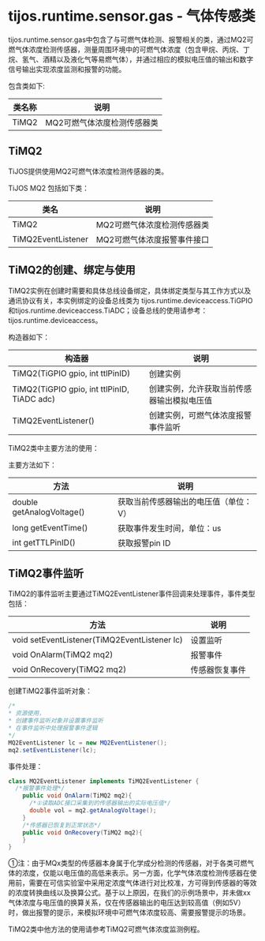 # tijos.runtime.sensor.gas - 气体传感类

tijos.runtime.sensor.gas中包含了与可燃气体检测、报警相关的类，通过MQ2可燃气体浓度检测传感器，测量周围环境中的可燃气体浓度（包含甲烷、丙烷、丁烷、氢气、酒精以及液化气等易燃气体），并通过相应的模拟电压值的输出和数字信号输出实现浓度监测和报警的功能。

包含类如下:

| 类名称   | 说明              |
| ----- | --------------- |
| TiMQ2 | MQ2可燃气体浓度检测传感器类 |



## TiMQ2

TiJOS提供使用MQ2可燃气体浓度检测传感器的类。

TiJOS MQ2 包括如下类：

| 类名                 | 说明              |
| ------------------ | --------------- |
| TiMQ2              | MQ2可燃气体浓度检测传感器类 |
| TiMQ2EventListener | MQ2可燃气体浓度报警事件接口 |



## TiMQ2的创建、绑定与使用

TiMQ2实例在创建时需要和具体总线设备绑定，具体绑定类型与其工作方式以及通讯协议有关，本实例绑定的设备总线类为 tijos.runtime.deviceaccess.TiGPIO和tijos.runtime.deviceaccess.TiADC；设备总线的使用请参考：tijos.runtime.deviceaccess。

构造器如下：

| 构造器                                      | 说明                    |
| ---------------------------------------- | --------------------- |
| TiMQ2(TiGPIO gpio, int ttlPinID)         | 创建实例                  |
| TiMQ2(TiGPIO gpio, int ttlPinID, TiADC adc) | 创建实例，允许获取当前传感器输出模拟电压值 |
| TiMQ2EventListener()                     | 创建实例，可燃气体浓度报警事件监听     |

TiMQ2类中主要方法的使用：

主要方法如下：

| 方法                        | 说明                  |
| ------------------------- | ------------------- |
| double getAnalogVoltage() | 获取当前传感器输出的电压值（单位：V） |
| long getEventTime()       | 获取事件发生时间，单位：us      |
| int getTTLPinID()         | 获取报警pin ID          |




## TiMQ2事件监听

TiMQ2的事件监听主要通过TiMQ2EventListener事件回调来处理事件，事件类型包括：

| 方法                                       | 说明      |
| ---------------------------------------- | ------- |
| void setEventListener(TiMQ2EventListener lc) | 设置监听    |
| void OnAlarm(TiMQ2 mq2)                  | 报警事件    |
| void OnRecovery(TiMQ2 mq2)               | 传感器恢复事件 |

创建TiMQ2事件监听对象：

```java
/*
* 资源使用，
* 创建事件监听对象并设置事件监听
* 在事件监听中处理报警事件逻辑
*/			
MQ2EventListener lc = new MQ2EventListener();
mq2.setEventListener(lc);
```

事件处理：

```java
class MQ2EventListener implements TiMQ2EventListener {
  /*报警事件处理*/
    public void OnAlarm(TiMQ2 mq2){
      /*①读取ADC接口采集到的传感器输出的实际电压值*/
      double vol = mq2.getAnalogVoltage();
    }
    /*传感器已恢复到正常状态*/
    public void OnRecovery(TiMQ2 mq2){
    }
}
```

①注：由于MQx类型的传感器本身属于化学成分检测的传感器，对于各类可燃气体的浓度，仅能以电压值的高低来表示。另一方面，化学气体浓度检测传感器在使用前，需要在可信实验室中采用定浓度气体进行对比校准，方可得到传感器的等效的浓度转换曲线以及换算公式。基于以上原因，在我们的示例场景中，并未做xx气体浓度与电压值的换算关系，仅在传感器输出的电压达到较高值（例如5V）时，做出报警的提示，来模拟环境中可燃气体浓度较高、需要报警提示的场景。

TiMQ2类中他方法的使用请参考TiMQ2可燃气体浓度监测例程。